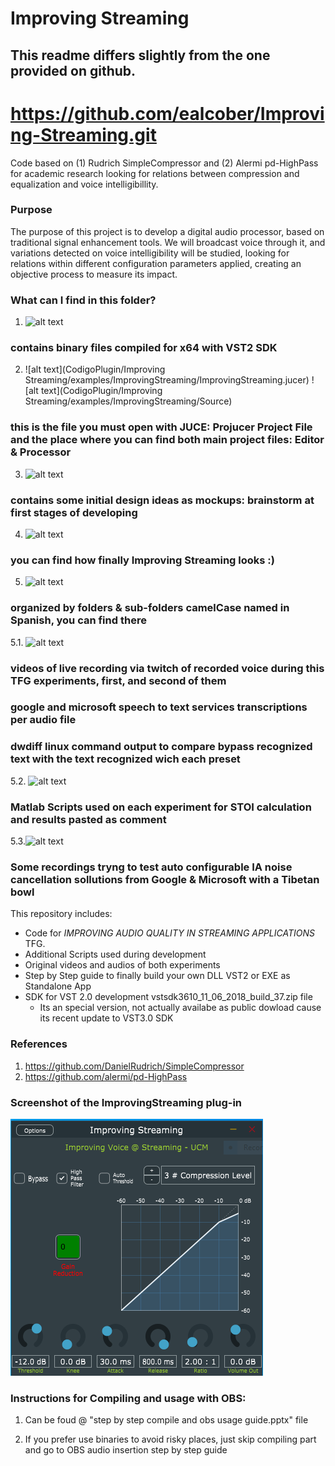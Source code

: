 
# Improving Streaming

## This readme differs slightly from the one provided on github.

# https://github.com/ealcober/Improving-Streaming.git

Code based on (1) Rudrich SimpleCompressor and (2) Alermi pd-HighPass for academic research looking for relations between compression and equalization and voice intelligibillity.

### Purpose
The purpose of this project is to develop a digital audio processor, based on traditional signal enhancement tools. We will broadcast voice through it, and variations detected on voice intelligibility will be studied, looking for relations within different configuration parameters applied, creating an objective process to measure its impact.

### What can I find in this folder?


1. ![alt text](CodigoPlugin/bin/) 
### contains binary files compiled for x64 with VST2 SDK

2. ![alt text](CodigoPlugin/Improving Streaming/examples/ImprovingStreaming/ImprovingStreaming.jucer)
   ![alt text](CodigoPlugin/Improving Streaming/examples/ImprovingStreaming/Source)

### this is the file you must open with JUCE: Projucer Project File and the place where you can find both main project files: Editor & Processor

3. ![alt text](DocumentosAnejosMemoria/Desarrollo/Mockups/)
### contains some initial design ideas as mockups: brainstorm at first stages of developing

4. ![alt text](DocumentosAnejosMemoria/Desarrollo/Screenshots)
### you can find how finally Improving Streaming looks :)

5. ![alt text](DocumentosAnejosMemoria/Experimentos)
### organized by folders & sub-folders camelCase named in Spanish, you can find there

5.1. ![alt text](DocumentosAnejosMemoria/Experimentos/BrutosyAudiosSpeechToTextConResultados)
### videos of live recording via twitch of recorded voice during this TFG experiments, first, and second of them
### google and microsoft speech to text services transcriptions per audio file
### dwdiff linux command output to compare bypass recognized text with the text recognized wich each preset

5.2. ![alt text](DocumentosAnejosMemoria/Experimentos/ScriptsConResultadosSTOI)
### Matlab Scripts used on each experiment for STOI calculation and results pasted as comment

5.3.![alt text](DocumentosAnejosMemoria/Experimentos/VideosCuencoGoogleTeams)
### Some recordings tryng to test auto configurable IA noise cancellation sollutions from Google & Microsoft with a Tibetan bowl

This repository includes:
- Code for *IMPROVING AUDIO QUALITY IN STREAMING APPLICATIONS* TFG.
- Additional Scripts used during development
- Original videos and audios of both experiments
- Step by Step guide to finally build your own DLL VST2 or EXE as Standalone App
- SDK for VST 2.0 development vstsdk3610_11_06_2018_build_37.zip file
	- Its an special version, not actually availabe as public dowload cause its recent update to VST3.0 SDK

### References
1. https://github.com/DanielRudrich/SimpleCompressor
2. https://github.com/alermi/pd-HighPass

### Screenshot of the ImprovingStreaming plug-in
![alt text](DocumentosAnejosMemoria/Desarrollo/Screenshots/ImprovingStreaming.PNG)

### Instructions for Compiling and usage with OBS:
1. Can be foud @ "step by step compile and obs usage guide.pptx" file

2. If you prefer use binaries to avoid risky places, just skip compiling part and go to OBS audio insertion step by step guide


